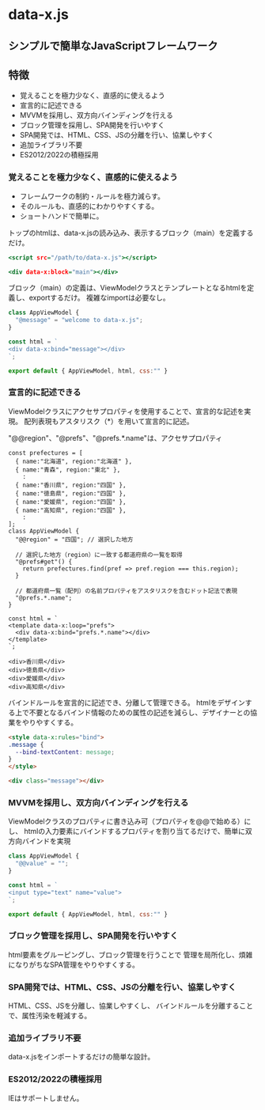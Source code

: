 # data-x.js

## シンプルで簡単なJavaScriptフレームワーク

## 特徴

* 覚えることを極力少なく、直感的に使えるよう
* 宣言的に記述できる
* MVVMを採用し、双方向バインディングを行える
* ブロック管理を採用し、SPA開発を行いやすく
* SPA開発では、HTML、CSS、JSの分離を行い、協業しやすく
* 追加ライブラリ不要
* ES2012/2022の積極採用

### 覚えることを極力少なく、直感的に使えるよう
* フレームワークの制約・ルールを極力減らす。
* そのルールも、直感的にわかりやすくする。
* ショートハンドで簡単に。

トップのhtmlは、data-x.jsの読み込み、表示するブロック（main）を定義するだけ。
```html:index.html
<script src="/path/to/data-x.js"></script>

<div data-x:block="main"></div>
```

ブロック（main）の定義は、ViewModelクラスとテンプレートとなるhtmlを定義し、exportするだけ。
複雑なimportは必要なし。
```JS:main.js
class AppViewModel {
  "@message" = "welcome to data-x.js";
}

const html = `
<div data-x:bind="message"></div>
`;

export default { AppViewModel, html, css:"" }
```

### 宣言的に記述できる
ViewModelクラスにアクセサプロパティを使用することで、宣言的な記述を実現。
配列表現もアスタリスク（\*）を用いて宣言的に記述。

"@@region"、"@prefs"、"@prefs.\*.name"は、アクセサプロパティ
```JS
const prefectures = [
  { name:"北海道", region:"北海道" },
  { name:"青森", region:"東北" },
    :
  { name:"香川県", region:"四国" },
  { name:"徳島県", region:"四国" },
  { name:"愛媛県", region:"四国" },
  { name:"高知県", region:"四国" },
    :
];
class AppViewModel {
  "@@region" = "四国"; // 選択した地方

  // 選択した地方（region）に一致する都道府県の一覧を取得
  "@prefs#get"() {
    return prefectures.find(pref => pref.region === this.region);
  }
  
  // 都道府県一覧（配列）の名前プロパティをアスタリスクを含むドット記法で表現
  "@prefs.*.name";
}

const html = `
<template data-x:loop="prefs">
  <div data-x:bind="prefs.*.name"></div>
</template>
`;

```

```html:region === '四国'の出力例
<div>香川県</div>
<div>徳島県</div>
<div>愛媛県</div>
<div>高知県</div>
```

バインドルールを宣言的に記述でき、分離して管理できる。
htmlをデザインする上で不要となるバインド情報のための属性の記述を減らし、デザイナーとの協業をやりやすくする。

```html
<style data-x:rules="bind">
.message {
  --bind-textContent: message;
}
</style>

<div class="message"></div>
```

### MVVMを採用し、双方向バインディングを行える
ViewModelクラスのプロパティに書き込み可（プロパティを@@で始める）にし、
htmlの入力要素にバインドするプロパティを割り当てるだけで、簡単に双方向バインドを実現

```JS:main.js
class AppViewModel {
  "@@value" = "";
}

const html = `
<input type="text" name="value">
`;

export default { AppViewModel, html, css:"" }
```

### ブロック管理を採用し、SPA開発を行いやすく
html要素をグルーピングし、ブロック管理を行うことで
管理を局所化し、煩雑になりがちなSPA管理をやりやすくする。

### SPA開発では、HTML、CSS、JSの分離を行い、協業しやすく
HTML、CSS、JSを分離し、協業しやすくし、
バインドルールを分離することで、属性汚染を軽減する。

### 追加ライブラリ不要
data-x.jsをインポートするだけの簡単な設計。

### ES2012/2022の積極採用
IEはサポートしません。


